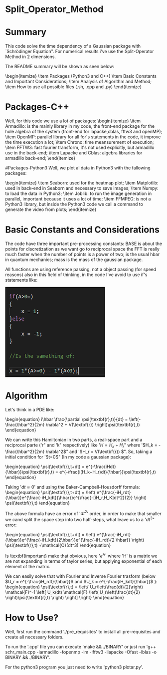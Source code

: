 # Split_Operator_Method

# Summary

This code solve the time dependency of a Gaussian package with ´Schrödinger  Equation". For numerical results i've use the Split-Operator Method in 2 dimensions.

The README summary will be shown as seen below:

\begin{itemize}
    \item Packages (Python3 and C++)
    \item Basic Constants and Important Considerations;
    \item Analysis of Algorithm and Method;
    \item How to use all possible files (.sh, .cpp and .py)
\end{itemize}

# Packages-C++
Well, for this code we use a lot of packages:
\begin{itemize}
    \item Armadillo: is the mainly library in my code, the front-end package for the hole algebra of the system (front-end for lapacke,cblas, fftw3 and openMP);
    \item OpenMP: parallel library for all for's statements in the code, it improve the time execution a lot;
    \item Chrono: time meansurement of execution;
    \item FFTW3: fast fourier transform, it's not used explicitly, but armadillo use in the back-end;
    \item Lapacke and Cblas: algebra libraries for armadillo back-end;
\end{itemize}

#Packages-Python3
Well, we plot al data in Python3 with the fallowing packages:

\begin{itemize}
    \item Seaborn: used for the heatmap plot;
    \item Matplotlib: used in back-end in Seaborn and necessary to save images;
    \item Numpy:  to load the data in Python3;
    \item Joblib: to run the image generation in parallel, important because it uses a lot of time;
    \item FFMPEG: is not a Python3 library, but inside the Python3 code we call a command to generate the video from plots;
\end{itemize}

# Basic Constants and Considerations 
The code have three important pre-processing constants: BASE is about the points for discretization as we want go to reciprocal space the FFT is really much faster when the number of points is a power of two; is the usual hbar in quantum mechanics; mass is the mass of the gaussian package.

All functions are using reference passing, not a object passing (for speed reasons) also in this field of thinking, in the code I've avoid to use if's statements like:

![Comaparision](comp.png)

# Algorithm

Let's think in a PDE like:

\begin{equation}
    i\hbar \frac{\partial \psi(\textbf{r},t)}{dt} = \left(-\frac{\hbar^2}{2m} \nabla^2 + V(\textbf{r}) \right)\psi(\textbf{r},t)
\end{equation}

We can write this Hamiltonian in two parts, a real-space part and a reciprocal parte ('r" and 'k" respectively) like '$H = H_k + H_r$" where '$H_k = -\frac{\hbar^2}{2m} \nabla^2$" and '$H_r = V(\textbf{r}) $". So, taking a initial condition for '$t=0$" (In my code a gaussian package):

\begin{equation}
    \psi(\textbf{r},t+dt) = e^{-\frac{iHdt}{\hbar}}\psi(\textbf{r},t) = e^{-\frac{i(H_k+H_r)dt}{\hbar}}\psi(\textbf{r},t) 
\end{equation}

Taking '$dt \approx 0$' and using the Baker-Campbell-Housdorff formula:
\begin{equation}
    \psi(\textbf{r},t+dt) = \left( e^{\frac{-iH_rdt}{\hbar}}e^{\frac{-iH_kdt}{\hbar}}e^{\frac{-[iH_r,H_K]dt^2}{2}} \right) \psi(\textbf{r},t)
\end{equation}

The above formula have an error of '$dt^2$' order, in order to make that smaller we cand split the space step into two half-steps, what leave us to a '$dt^3$" error:

\begin{equation}
    \psi(\textbf{r},t+dt) = \left( e^{\frac{-iH_rdt}{\hbar}}e^{\frac{-iH_kdt}{2\hbar}}e^{\frac{-iH_rdt}{2 \hbar}} \right) \psi(\textbf{r},t) +\mathcal{O}(dt^3)
\end{equation}

Is \textbf{important} make that obvious, here '$e^{H}$' where 'H' is a matrix we are not expanding in terms of taylor series, but applying exponential of each element of the matrix.

We can easily solve that with Fourier and Inverse Fourier trasform (below $U_r = e^{-\frac{iH_rdt}{\hbar}}$ and $U_k = e^{-\frac{iH_kdt}{\hbar}}$ ):
\begin{equation}
    \psi(\textbf{r},t) = 
    \left\{
    U_r\left(\frac{dt}{2}\right) \mathcal{F}^-1
    \left[
    U_k(dt) \mathcal{F} 
    \left( U_r\left(\frac{dt}{2} \right)\psi(\textbf{r},t)
    \right)
    \right]
    \right\}
\end{equation}

# How to Use?
Well, first run the command './pre\_requisites' to install all pre-requisites and create all necessary folders.

To run the '.cpp' file you can execute 'make && ./BINARY'  or just run 'g++ schr\_main.cpp -larmadillo -fopenmp -lm -lfftw3 -llapacke -Ofast -lblas -o BINARY && ./BINARY'.

For the python3 program you just need to write 'python3 plotar.py'.

